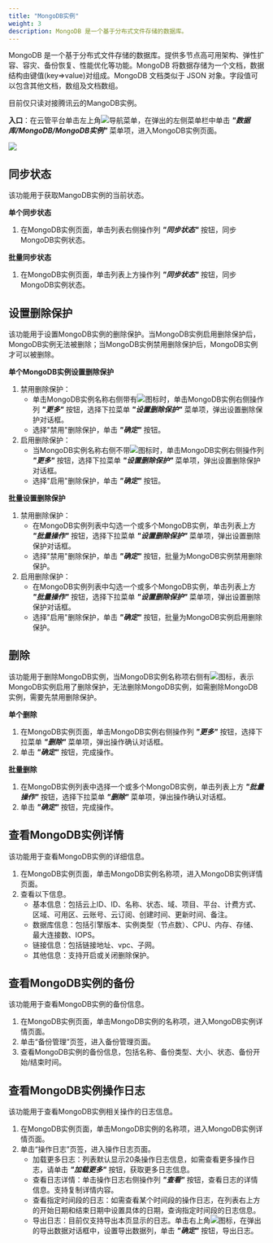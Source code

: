 ```yaml
---
title: "MongoDB实例"
weight: 3
description: MongoDB 是一个基于分布式文件存储的数据库。
---
```


MongoDB 是一个基于分布式文件存储的数据库。提供多节点高可用架构、弹性扩容、容灾、备份恢复、性能优化等功能。MongoDB 将数据存储为一个文档，数据结构由键值(key=>value)对组成。MongoDB 文档类似于 JSON 对象。字段值可以包含其他文档，数组及文档数组。

目前仅只读对接腾讯云的MangoDB实例。

**入口**：在云管平台单击左上角![](../../images/intro/nav.png)导航菜单，在弹出的左侧菜单栏中单击 **_"数据库/MongoDB/MongoDB实例"_** 菜单项，进入MongoDB实例页面。


![](../../images/database/mongodb.png)

## 同步状态

该功能用于获取MangoDB实例的当前状态。

**单个同步状态**

1. 在MongoDB实例页面，单击列表右侧操作列 **_"同步状态"_** 按钮，同步MongoDB实例状态。

**批量同步状态**

1. 在MongoDB实例页面，单击列表上方操作列 **_"同步状态"_** 按钮，同步MongoDB实例状态。

## 设置删除保护

该功能用于设置MongoDB实例的删除保护。当MongoDB实例启用删除保护后，MongoDB实例无法被删除；当MongoDB实例禁用删除保护后，MongoDB实例才可以被删除。

**单个MongoDB实例设置删除保护**

1. 禁用删除保护：
    - 单击MongoDB实例名称右侧带有![](../../images/computing/delprotect1.png)图标时，单击MongoDB实例右侧操作列 **_"更多"_** 按钮，选择下拉菜单 **_"设置删除保护"_** 菜单项，弹出设置删除保护对话框。
    - 选择"禁用"删除保护，单击 **_"确定"_** 按钮。
2. 启用删除保护：
    - 当MongoDB实例名称右侧不带![](../../images/computing/delprotect1.png)图标时，单击MongoDB实例右侧操作列 **_"更多"_** 按钮，选择下拉菜单 **_"设置删除保护"_** 菜单项，弹出设置删除保护对话框。
    - 选择"启用"删除保护，单击 **_"确定"_** 按钮。

**批量设置删除保护**

1. 禁用删除保护：
    - 在MongoDB实例列表中勾选一个或多个MongoDB实例，单击列表上方 **_"批量操作"_** 按钮，选择下拉菜单 **_"设置删除保护"_** 菜单项，弹出设置删除保护对话框。
    - 选择"禁用"删除保护，单击 **_"确定"_** 按钮，批量为MongoDB实例禁用删除保护。
2. 启用删除保护：
    - 在MongoDB实例列表中勾选一个或多个MongoDB实例，单击列表上方 **_"批量操作"_** 按钮，选择下拉菜单 **_"设置删除保护"_** 菜单项，弹出设置删除保护对话框。
    - 选择"启用"删除保护，单击 **_"确定"_** 按钮，批量为MongoDB实例启用删除保护。

## 删除

该功能用于删除MongoDB实例，当MongoDB实例名称项右侧有![](../../images/computing/delprotect1.png)图标，表示MongoDB实例启用了删除保护，无法删除MongoDB实例，如需删除MongoDB实例，需要先禁用删除保护。

**单个删除**

1. 在MongoDB实例页面，单击MongoDB实例右侧操作列 **_"更多"_** 按钮，选择下拉菜单 **_"删除"_** 菜单项，弹出操作确认对话框。
2. 单击 **_"确定"_** 按钮，完成操作。

**批量删除**

1. 在MongoDB实例列表中选择一个或多个MongoDB实例，单击列表上方 **_"批量操作"_** 按钮，选择下拉菜单 **_"删除"_** 菜单项，弹出操作确认对话框。
2. 单击 **_"确定"_** 按钮，完成操作。

## 查看MongoDB实例详情

该功能用于查看MongoDB实例的详细信息。

1. 在MongoDB实例页面，单击MongoDB实例名称项，进入MongoDB实例详情页面。
2. 查看以下信息。
    - 基本信息：包括云上ID、ID、名称、状态、域、项目、平台、计费方式、区域、可用区、云账号、云订阅、创建时间、更新时间、备注。
    - 数据库信息：包括引擎版本、实例类型（节点数）、CPU、内存、存储、最大连接数、IOPS。
    - 链接信息：包括链接地址、vpc、子网。
    - 其他信息：支持开启或关闭删除保护。

## 查看MongoDB实例的备份

该功能用于查看MongoDB实例的备份信息。

1. 在MongoDB实例页面，单击MongoDB实例的名称项，进入MongoDB实例详情页面。
2. 单击“备份管理”页签，进入备份管理页面。
3. 查看MongoDB实例的备份信息，包括名称、备份类型、大小、状态、备份开始/结束时间。

## 查看MongoDB实例操作日志

该功能用于查看MongoDB实例相关操作的日志信息。

1. 在MongoDB实例页面，单击MongoDB实例的名称项，进入MongoDB实例详情页面。
2. 单击“操作日志”页签，进入操作日志页面。
    - 加载更多日志：列表默认显示20条操作日志信息，如需查看更多操作日志，请单击 **_"加载更多"_** 按钮，获取更多日志信息。
    - 查看日志详情：单击操作日志右侧操作列 **_"查看"_** 按钮，查看日志的详情信息。支持复制详情内容。
    - 查看指定时间段的日志：如需查看某个时间段的操作日志，在列表右上方的开始日期和结束日期中设置具体的日期，查询指定时间段的日志信息。
    - 导出日志：目前仅支持导出本页显示的日志。单击右上角![](../../images/system/download.png)图标，在弹出的导出数据对话框中，设置导出数据列，单击 **_"确定"_** 按钮，导出日志。
